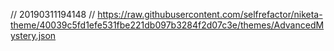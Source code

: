 // 20190311194148
// https://raw.githubusercontent.com/selfrefactor/niketa-theme/40039c5fd1efe531fbe221db097b3284f2d07c3e/themes/AdvancedMystery.json